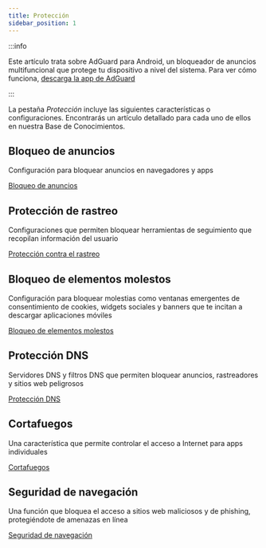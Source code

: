 ```yaml
---
title: Protección
sidebar_position: 1
---
```


:::info

Este artículo trata sobre AdGuard para Android, un bloqueador de anuncios multifuncional que protege tu dispositivo a nivel del sistema. Para ver cómo funciona, [descarga la app de AdGuard](https://agrd.io/download-kb-adblock)

:::

La pestaña _Protección_ incluye las siguientes características o configuraciones. Encontrarás un artículo detallado para cada uno de ellos en nuestra Base de Conocimientos.

## Bloqueo de anuncios

Configuración para bloquear anuncios en navegadores y apps

[Bloqueo de anuncios](/adguard-for-android/features/protection/ad-blocking.md)

## Protección de rastreo

Configuraciones que permiten bloquear herramientas de seguimiento que recopilan información del usuario

[Protección contra el rastreo](/adguard-for-android/features/protection/tracking-protection.md)

## Bloqueo de elementos molestos

Configuración para bloquear molestias como ventanas emergentes de consentimiento de cookies, widgets sociales y banners que te incitan a descargar aplicaciones móviles

[Bloqueo de elementos molestos](/adguard-for-android/features/protection/annoyance-blocking.md)

## Protección DNS

Servidores DNS y filtros DNS que permiten bloquear anuncios, rastreadores y sitios web peligrosos

[Protección DNS](/adguard-for-android/features/protection/dns-protection.md)

## Cortafuegos

Una característica que permite controlar el acceso a Internet para apps individuales

[Cortafuegos](/adguard-for-android/features/protection/firewall/firewall.md)

## Seguridad de navegación

Una función que bloquea el acceso a sitios web maliciosos y de phishing, protegiéndote de amenazas en línea

[Seguridad de navegación](/adguard-for-android/features/protection/browsing-security.md)
